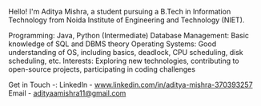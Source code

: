Hello! I'm Aditya Mishra, a student pursuing a B.Tech in Information Technology from Noida Institute of Engineering and Technology (NIET). 

Programming: Java, Python (Intermediate)
Database Management: Basic knowledge of SQL and DBMS theory
Operating Systems: Good understanding of OS, including basics, deadlock, CPU scheduling, disk scheduling, etc.
Interests: Exploring new technologies, contributing to open-source projects, participating in coding challenges

Get in Touch -:
LinkedIn - www.linkedin.com/in/aditya-mishra-370393257
Email - adityaamishra11@gmail.com

